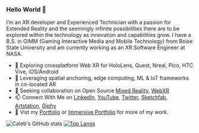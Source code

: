 ### Hello World 👋
I’m an XR developer and Experienced Technician with a passion for Extended Reality and the seemingly infinite possibilities there are to be explored within the technology as innovation and capabilities grow. I have a B.S. in GIMM (Gaming Interactive Media and Mobile Technology) from Boise State University and am currently working as an XR Software Engineer at NASA.

- 🌱 Exploring crossplatform Web XR for HoloLens, Quest, Nreal, Pico, HTC Vive, iOS/Android
- 🔭 Leveraging spatial anchoring, edge computing, ML & IoT frameworks in co-located AR
- 👯 Seeking collaboration on Open Source [Mixed Reality](https://github.com/calebcram/Passthrough-Online-MRTK_Quest---Sample), [WebXR](https://github.com/calebcram/Crossplatform-Multiplayer-Rover-AR-Demo)
- 📫 Connect With Me on [LinkedIn](https://www.linkedin.com/in/caleb-cram-developer/), [YouTube](https://www.youtube.com/@calebcram), [Twitter](https://twitter.com/Cmancram), [Sketchfab](https://sketchfab.com/calebcram), [Artstation](https://www.artstation.com/cramberry), [Giphy](https://giphy.com/channel/cramberrypie)
- 💬 Vist my [Portfolio](https://calebcram.dev/) or [Immersive Portfolio](https://framevr.io/immersiveportfolio) for more of my work. 
<!--
**calebcram/calebcram** is a ✨ _special_ ✨ repository because its `README.md` (this file) appears on your GitHub profile.

Here are some ideas to get you started:

- 🔭 I’m currently working on ...
- 🌱 I’m currently learning ...
- 👯 I’m looking to collaborate on ...
- 🤔 I’m looking for help with ...
- 💬 Ask me about ...
- 📫 How to reach me: ...
- 😄 Pronouns: ...
- ⚡ Fun fact: ...
-->
![Caleb's GitHub stats](https://github-readme-stats.vercel.app/api?username=calebcram&show_icons=true&theme=gotham&hide=issues)
[![Top Langs](https://github-readme-stats.vercel.app/api/top-langs/?username=calebcram&langs_count=6&layout=compact&theme=gotham)](https://github.com/calebcram/github-readme-stats)



